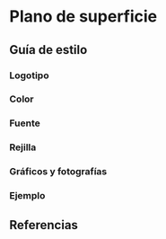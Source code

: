 # Plano de superficie

## Guía de estilo

### Logotipo

### Color

### Fuente

### Rejilla

### Gráficos y fotografías

### Ejemplo

## Referencias